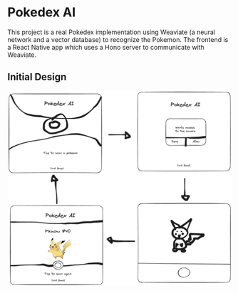 # Pokedex AI

This project is a real Pokedex implementation using Weaviate (a neural network and a vector database) to recognize the Pokemon. The frontend is a React Native app which uses a Hono server to communicate with Weaviate.

## Initial Design

![Initial Design](/design/design.png)
